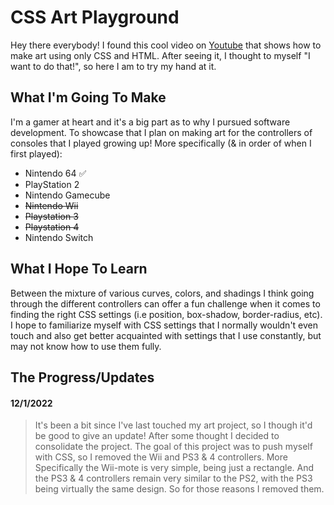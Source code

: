 # CSS Art Playground
Hey there everybody! I found this cool video on [Youtube](https://www.youtube.com/watch?v=pD10-PocoQQ) 
that shows how to make art using only CSS and HTML. After seeing it, I thought to myself "I want to do that!",
so here I am to try my hand at it.

## What I'm Going To Make
I'm a gamer at heart and it's a big part as to why I pursued software development. To showcase that
I plan on making art for the controllers of consoles that I played growing up!
More specifically (& in order of when I first played):
- Nintendo 64 ✅
- PlayStation 2
- Nintendo Gamecube
- ~~Nintendo Wii~~
- ~~Playstation 3~~
- ~~Playstation 4~~
- Nintendo Switch

## What I Hope To Learn
Between the mixture of various curves, colors, and shadings I think going through the different controllers
can offer a fun challenge when it comes to finding the right CSS settings (i.e position, box-shadow, border-radius, etc).
I hope to familiarize myself with CSS settings that I normally wouldn't even touch and also get better acquainted with
settings that I use constantly, but may not know how to use them fully.

## The Progress/Updates
#### 12/1/2022
> It's been a bit since I've last touched my art project, so I though it'd be good to give an update! After some thought I decided to consolidate the project. The goal of this project was to push myself with CSS, so I removed the Wii and PS3 & 4 controllers. More Specifically the Wii-mote is very simple, being just a rectangle. And the PS3 & 4 controllers remain very similar to the PS2, with the PS3 being virtually the same design. So for those reasons I removed them.